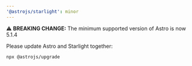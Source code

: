 ```yaml
---
'@astrojs/starlight': minor
---
```


⚠️ **BREAKING CHANGE:** The minimum supported version of Astro is now 5.1.4

Please update Astro and Starlight together:

```sh
npx @astrojs/upgrade
```
